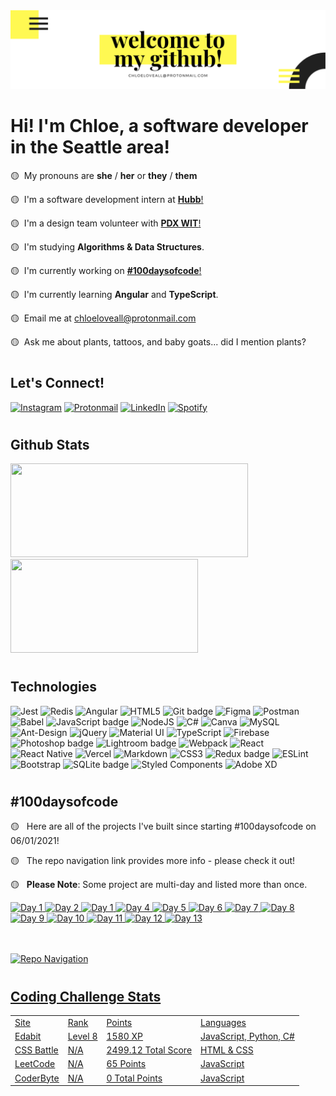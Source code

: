 <img src="img/github-header.png">

<h1>Hi! I'm Chloe, a software developer in the Seattle area!</h1>

🟡 &nbsp;My pronouns are  **she** / **her** or **they** / **them**

🟡 &nbsp;I'm a software development intern at <a href="https://www.hubb.me/">**Hubb**!</a>

🟡 &nbsp;I'm a design team volunteer with <a href="https://www.pdxwit.org">**PDX WIT**!</a>

🟡 &nbsp;I'm studying **Algorithms & Data Structures**.

🟡 &nbsp;I'm currently working on <a href="https://www.github.com/chloeloveall/100daysofcode">**#100daysofcode**!</a>

🟡 &nbsp;I'm currently learning **Angular** and **TypeScript**.

🟡 &nbsp;Email me at <a href="mailto:chloeloveall@protonmail.com">chloeloveall@protonmail.com</a>

🟡 &nbsp;Ask me about plants, tattoos, and baby goats... did I mention plants?


#

<h2>Let's Connect!</h2>

<p> <a href="https://www.instagram.com/chloeloveall/"><img alt="Instagram" src="https://img.shields.io/badge/chloeloveall-%23E4405F.svg?style=for-the-badge&logo=Instagram&logoColor=white"/></a> <a href="mailto:chloeloveall@protonmail.com"><img alt="Protonmail" src="https://img.shields.io/badge/ProtonMail-8B89CC?style=for-the-badge&logo=protonmail&logoColor=white" /></a> <a href="https://www.linkedin.com/in/chloeloveall/"><img alt="LinkedIn" src="https://img.shields.io/badge/linkedin-%230077B5.svg?style=for-the-badge&logo=linkedin&logoColor=white"/></a> <a href=""></a> <a href="https://open.spotify.com/playlist/7gP4TevvGx9kHgvNQAjF46?si=Kf-2w31HR7uPPtEg4KTpOA&dl_branch=1"><img alt="Spotify" src="https://img.shields.io/badge/Spotify-1ED760?style=for-the-badge&logo=spotify&logoColor=white" /></a> </p>

#

<h2>Github Stats</h2>

<img height="150px" width="380px" src="https://github-readme-stats.vercel.app/api?username=chloeloveall&theme=highcontrast&show_icons=true&&count_private=true&include_all_commits=true&custom_title=My%20stats%20around%20here&title_color=FFF952&text_color=FFFFFF&icon_color=FFF952&locale="/> <img height="150px" width="300px" src="https://github-readme-stats.vercel.app/api/top-langs/?username=chloeloveall&hide=html&card_width=320&layout=compact&langs_count=7&text_color=ffffff&icon_color=ffffff&bg_color=000000&title_color=ffffff"/> 

#

<h2>Technologies</h2>

<p> <img alt="Jest" src="https://img.shields.io/badge/-jest-%23C21325?style=for-the-badge&logo=jest&logoColor=white" height=30 width=100/> <img alt="Redis" src="https://img.shields.io/badge/redis-%23DD0031.svg?style=for-the-badge&logo=redis&logoColor=white" height=30 width=100/> <img alt="Angular" src="https://img.shields.io/badge/angular-%23DD0031.svg?style=for-the-badge&logo=angular&logoColor=white" height=30 width=100/> <img alt="HTML5" src="https://img.shields.io/badge/html5-%23E34F26.svg?style=for-the-badge&logo=html5&logoColor=white" height=30 width=100/> <img alt="Git badge" src="https://img.shields.io/badge/git%20-%23F05032.svg?&style=for-the-badge&logo=git&logoColor=white" height=30 width=100/> <img alt="Figma" src="https://img.shields.io/badge/figma-%23F24E1E.svg?style=for-the-badge&logo=figma&logoColor=white" height=30 width=100/> <img alt="Postman" src="https://img.shields.io/badge/Postman-FF6C37?style=for-the-badge&logo=postman&logoColor=red" height=30 width=100/> <img alt="Babel" src="https://img.shields.io/badge/Babel-F9DC3e?style=for-the-badge&logo=babel&logoColor=black" height=30 width=100/> <img alt="JavaScript badge" src="https://img.shields.io/badge/javascript%20-%23F7DF1E.svg?&style=for-the-badge&logo=javascript&logoColor=black" height=30 width=100/> <img alt="NodeJS" src="https://img.shields.io/badge/node.js-%2343853D.svg?style=for-the-badge&logo=node-dot-js&logoColor=white" height=30 width=100/> <img alt="C#" src="https://img.shields.io/badge/c%23-%23239120.svg?&style=for-the-badge&logo=c-sharp&logoColor=white" height=30 width=100/> <img alt="Canva" src="https://img.shields.io/badge/Canva-%2300C4CC.svg?style=for-the-badge&logo=Canva&logoColor=white" height=30 width=100/> <img alt="MySQL" src="https://img.shields.io/badge/mysql-%2300f.svg?&style=for-the-badge&logo=mysql&logoColor=white" height=30 width=100/> <img alt="Ant-Design" src="https://img.shields.io/badge/-AntDesign-%230170FE?&style=for-the-badge&logo=ant-design&logoColor=white" height=30 width=100/> <img alt="jQuery" src="https://img.shields.io/badge/jquery-%230769AD.svg?&style=for-the-badge&logo=jquery&logoColor=white" height=30 width=100/> <img alt="Material UI" src="https://img.shields.io/badge/materialui-%230081CB.svg?&style=for-the-badge&logo=material-ui&logoColor=white" height=30 width=100/> <img alt="TypeScript" src="https://img.shields.io/badge/typescript-%23007ACC.svg?style=for-the-badge&logo=typescript&logoColor=white" height=30 width=100/> <img alt="Firebase" src="https://img.shields.io/badge/firebase-%23039BE5.svg?style=for-the-badge&logo=firebase" height=30 width=100/> <img alt="Photoshop badge" src="https://img.shields.io/badge/photoshop%20-%2331A8FF.svg?&style=for-the-badge&logo=adobe%20photoshop&logoColor=white" height=30 width=100/> <img alt="Lightroom badge" src="https://img.shields.io/badge/lightroom%20-%2331A8FF.svg?&style=for-the-badge&logo=adobe%20lightroom&logoColor=white" height=30 width=100/> <img alt="Webpack" src="https://img.shields.io/badge/webpack-%238DD6F9.svg?&style=for-the-badge&logo=webpack&logoColor=black" height=30 width=100/> <img alt="React" src="https://img.shields.io/badge/react-%2320232a.svg?style=for-the-badge&logo=react&logoColor=%2361DAFB" height=30 width=100/> <img alt="React Native" src="https://img.shields.io/badge/react_native-%2320232a.svg?style=for-the-badge&logo=react&logoColor=%2361DAFB" height=30 width=100/> <img alt="Vercel" src="https://img.shields.io/badge/vercel-%23000000.svg?style=for-the-badge&logo=vercel&logoColor=white" height=30 width=100/> <img alt="Markdown" src="https://img.shields.io/badge/markdown-%23000000.svg?style=for-the-badge&logo=markdown&logoColor=white" height=30 width=100/> <img alt="CSS3" src="https://img.shields.io/badge/css3%20-%235151e7.svg?&style=for-the-badge&logo=css3&logoColor=white" height=30 width=100/> <img alt="Redux badge" src="https://img.shields.io/badge/redux%20-%23452170.svg?&style=for-the-badge&logo=redux&logoColor=white" height=30 width=100/> <img alt="ESLint" src="https://img.shields.io/badge/ESLint-4B3263?style=for-the-badge&logo=eslint&logoColor=white" height=30 width=100/> <img alt="Bootstrap" src="https://img.shields.io/badge/bootstrap-%23563D7C.svg?&style=for-the-badge&logo=bootstrap&logoColor=white" height=30 width=100/> <img alt="SQLite badge" src ="https://img.shields.io/badge/sqlite-%23662D91.svg?&style=for-the-badge&logo=sqlite&logoColor=white" height=30 width=100/> <img alt="Styled Components" src="https://img.shields.io/badge/styled--components-DB7093?style=for-the-badge&logo=styled-components&logoColor=white" height=30 width=100/> <img alt="Adobe XD" src="https://img.shields.io/badge/adobexd-%23FF26BE.svg?style=for-the-badge&logo=adobexd&logoColor=white" height=30 width=100/></p>

#

<h2>#100daysofcode</h2>

🟡 &nbsp; Here are all of the projects I've built since starting #100daysofcode on 06/01/2021!

🟡 &nbsp; The repo navigation link provides more info - please check it out!   

🟡 &nbsp; **Please Note**: Some project are multi-day and listed more than once.  

<a href="https://let-it-snow.vercel.app/"><img alt="Day 1" src="https://img.shields.io/badge/-Day 01-FFF952?style=for-the-badge&logo=day" height=30 width=79/> <a href="https://quotable-generator.vercel.app/"><img alt="Day 2" src="https://img.shields.io/badge/-Day 02-FFF952?style=for-the-badge&logo=day" height=30 width=79/> <a href="https://tipped-neon.vercel.app/"><img alt="Day 1" src="https://img.shields.io/badge/-Day 03-FFF952?style=for-the-badge&logo=day" height=30 width=79/>  <a href="https://vertical-timeline.vercel.app/"><img alt="Day 4" src="https://img.shields.io/badge/-Day 04-FFF952?style=for-the-badge&logo=day" height=30 width=79/> <a href="https://vertical-timeline.vercel.app/"><img alt="Day 5" src="https://img.shields.io/badge/-Day 05-FFF952?style=for-the-badge&logo=day" height=30 width=79/> <a href="https://vertical-timeline.vercel.app/"><img alt="Day 6" src="https://img.shields.io/badge/-Day 06-FFF952?style=for-the-badge&logo=day" height=30 width=79/> <a href="https://vertical-timeline.vercel.app/"><img alt="Day 7" src="https://img.shields.io/badge/-Day 07-FFF952?style=for-the-badge&logo=day" height=30 width=79/> <a href="https://html-css-assessment.vercel.app/"><img alt="Day 8" src="https://img.shields.io/badge/-Day 08-FFF952?style=for-the-badge&logo=day" height=30 width=79/> <a href="https://html-css-assessment.vercel.app/"><img alt="Day 9" src="https://img.shields.io/badge/-Day 09-FFF952?style=for-the-badge&logo=day" height=30 width=79/> <a href="https://github.com/chloeloveall/who-pays"><img alt="Day 10" src="https://img.shields.io/badge/-Day 10-FFF952?style=for-the-badge&logo=day" height=30 width=79/> <a href="https://github.com/chloeloveall/who-pays"><img alt="Day 11" src="https://img.shields.io/badge/-Day 11-FFF952?style=for-the-badge&logo=day" height=30 width=79/> <a href="https://github.com/chloeloveall/bot-me-seymour"><img alt="Day 12" src="https://img.shields.io/badge/-Day 12-FFF952?style=for-the-badge&logo=day" height=30 width=79/> <a href="https://github.com/chloeloveall/bot-me-seymour"><img alt="Day 13" src="https://img.shields.io/badge/-Day 13-FFF952?style=for-the-badge&logo=day" height=30 width=79/> 

<br />
<br />
<a href="https://github.com/chloeloveall/100daysofcode/"><img alt="Repo Navigation" src="https://img.shields.io/badge/-100 Repo Navigation-FFF952?style=for-the-badge&logo=day" height=30 width=162/> 

#

<h2>Coding Challenge Stats</h2>

<table>
  <tr>
    <td>Site</td>
    <td>Rank</td>
    <td>Points</td>
    <td>Languages</td>
  </tr>
  <tr>
    <td><a href="https://edabit.com/user/XT23a68TjWwNE7Qko">Edabit</a></td>
    <td>Level 8</td>
    <td>1580 XP</td>
    <td>JavaScript, Python, C#</td>
  </tr>
  <tr>
    <td><a href="https://cssbattle.dev/player/chloeloveall">CSS Battle</a></td>
    <td>N/A</td>
    <td>2499.12 Total Score</td>
    <td>HTML & CSS</td>
  </tr>
  <tr>
    <td><a href="https://leetcode.com/chloeloveall/">LeetCode</a></td>
    <td>N/A</td>
    <td>65 Points</td>
    <td>JavaScript</td>
  </tr>
  <tr>
    <td><a href="https://coderbyte.com/profile/chloeloveall">CoderByte</a></td>
    <td>N/A</td>
    <td>0 Total Points</td>
    <td>JavaScript</td>
  </tr>
</table>

#